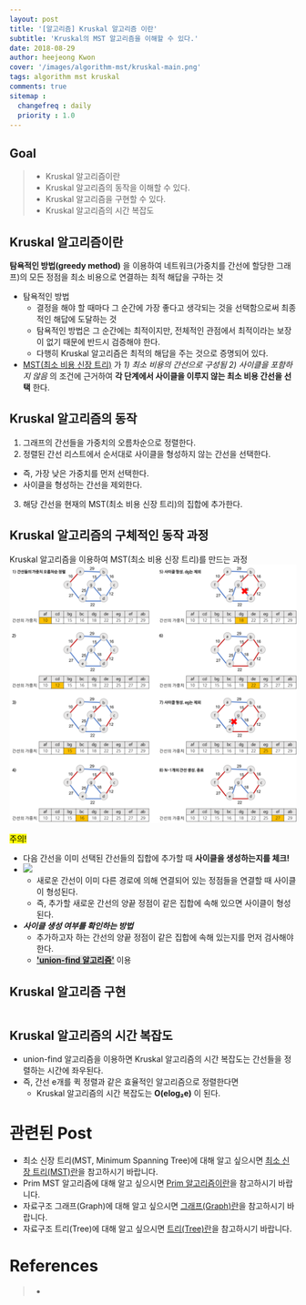 ```yaml
---
layout: post
title: '[알고리즘] Kruskal 알고리즘 이란'
subtitle: 'Kruskal의 MST 알고리즘을 이해할 수 있다.'
date: 2018-08-29
author: heejeong Kwon
cover: '/images/algorithm-mst/kruskal-main.png'
tags: algorithm mst kruskal
comments: true
sitemap :
  changefreq : daily
  priority : 1.0
---
```



## Goal
> - Kruskal 알고리즘이란
> - Kruskal 알고리즘의 동작을 이해할 수 있다.
> - Kruskal 알고리즘을 구현할 수 있다.
> - Kruskal 알고리즘의 시간 복잡도


## Kruskal 알고리즘이란
**탐욕적인 방법(greedy method)** 을 이용하여 네트워크(가중치를 간선에 할당한 그래프)의 모든 정점을 최소 비용으로 연결하는 최적 해답을 구하는 것
* 탐욕적인 방법
  * 결정을 해야 할 때마다 그 순간에 가장 좋다고 생각되는 것을 선택함으로써 최종적인 해답에 도달하는 것
  * 탐욕적인 방법은 그 순간에는 최적이지만, 전체적인 관점에서 최적이라는 보장이 없기 때문에 반드시 검증해야 한다.
  * 다행히 Kruskal 알고리즘은 최적의 해답을 주는 것으로 증명되어 있다.
* [MST(최소 비용 신장 트리)](https://gmlwjd9405.github.io/2018/08/28/algorithm-mst.html) 가 *1) 최소 비용의 간선으로 구성됨 2) 사이클을 포함하지 않음* 의 조건에 근거하여 **각 단계에서 사이클을 이루지 않는 최소 비용 간선을 선택** 한다.



## Kruskal 알고리즘의 동작
1. 그래프의 간선들을 가중치의 오름차순으로 정렬한다.
2. 정렬된 간선 리스트에서 순서대로 사이클을 형성하지 않는 간선을 선택한다.
  * 즉, 가장 낮은 가중치를 먼저 선택한다.
  * 사이클을 형성하는 간선을 제외한다.
3. 해당 간선을 현재의 MST(최소 비용 신장 트리)의 집합에 추가한다.



## Kruskal 알고리즘의 구체적인 동작 과정
Kruskal 알고리즘을 이용하여 MST(최소 비용 신장 트리)를 만드는 과정
![](/images/algorithm-mst/kruskal-example2.png)

<mark>주의!</mark>
* 다음 간선을 이미 선택된 간선들의 집합에 추가할 때 **사이클을 생성하는지를 체크!**
* ![](/images/algorithm-mst/kruskal-cycle-check.png)
  * 새로운 간선이 이미 다른 경로에 의해 연결되어 있는 정점들을 연결할 때 사이클이 형성된다.
  * 즉, 추가할 새로운 간선의 양끝 정점이 같은 집합에 속해 있으면 사이클이 형성된다.
* ***사이클 생성 여부를 확인하는 방법***
  * 추가하고자 하는 간선의 양끝 정점이 같은 집합에 속해 있는지를 먼저 검사해야 한다.
  * <span style="background-color: #e1e1e1">**['union-find 알고리즘'](https://gmlwjd9405.github.io/2018/08/31/algorithm-union-find.html)**</span> 이용


## Kruskal 알고리즘 구현
~~~java
~~~


## Kruskal 알고리즘의 시간 복잡도
* union-find 알고리즘을 이용하면 Kruskal 알고리즘의 시간 복잡도는 간선들을 정렬하는 시간에 좌우된다.
* 즉, 간선 e개를 퀵 정렬과 같은 효율적인 알고리즘으로 정렬한다면
  * Kruskal 알고리즘의 시간 복잡도는 **O(elog₂e)** 이 된다.


# 관련된 Post
* 최소 신장 트리(MST, Minimum Spanning Tree)에 대해 알고 싶으시면 [최소 신장 트리(MST)란](https://gmlwjd9405.github.io/2018/08/28/algorithm-mst.html)을 참고하시기 바랍니다.
* Prim MST 알고리즘에 대해 알고 싶으시면 [Prim 알고리즘이란](https://gmlwjd9405.github.io/2018/08/30/algorithm-prim-mst.html)을 참고하시기 바랍니다.
* 자료구조 그래프(Graph)에 대해 알고 싶으시면 [그래프(Graph)란](https://gmlwjd9405.github.io/2018/08/13/data-structure-graph.html)을 참고하시기 바랍니다.
* 자료구조 트리(Tree)에 대해 알고 싶으시면 [트리(Tree)란](https://gmlwjd9405.github.io/2018/08/12/data-structure-tree.html)을 참고하시기 바랍니다.

# References
> - []()
